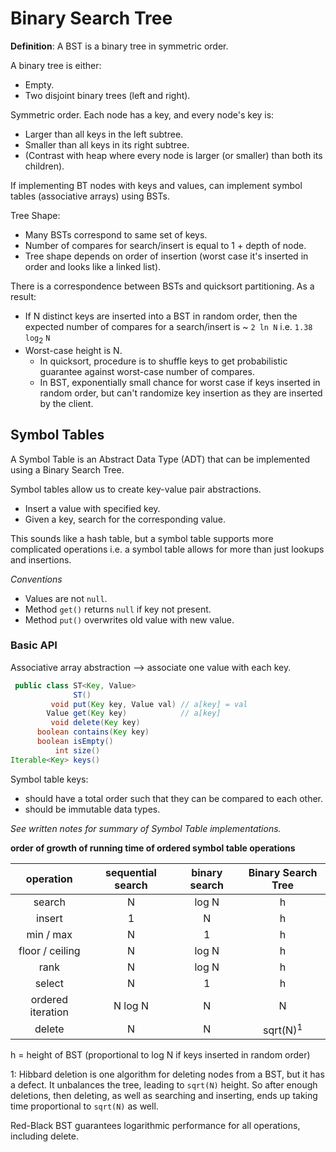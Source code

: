 # Binary Search Tree

**Definition**: A BST is a binary tree in symmetric order.

A binary tree is either:
* Empty.
* Two disjoint binary trees (left and right).

Symmetric order. Each node has a key, and every node's key is:
* Larger than all keys in the left subtree.
* Smaller than all keys in its right subtree.
* (Contrast with heap where every node is larger (or smaller) than both its children).

If implementing BT nodes with keys and values, can implement symbol tables (associative arrays) using BSTs.

Tree Shape:
* Many BSTs correspond to same set of keys.
* Number of compares for search/insert is equal to 1 + depth of node.
* Tree shape depends on order of insertion (worst case it's inserted in order and looks like a linked list).

There is a correspondence between BSTs and quicksort partitioning.
As a result:
* If N distinct keys are inserted into a BST in random order, then the expected number of compares for a search/insert is ~ `2 ln N` i.e. `1.38 log`<sub>2</sub> `N`
* Worst-case height is N.
    - In quicksort, procedure is to shuffle keys to get probabilistic guarantee against worst-case number of compares.
    - In BST, exponentially small chance for worst case if keys inserted in random order, but can't randomize key insertion as they are inserted by the client.

## Symbol Tables

A Symbol Table is an Abstract Data Type (ADT) that can be implemented using a Binary Search Tree.

Symbol tables allow us to create key-value pair abstractions.
* Insert a value with specified key.
* Given a key, search for the corresponding value.

This sounds like a hash table, but a symbol table supports more complicated operations i.e. a symbol table allows for more than just lookups and insertions.

_Conventions_
* Values are not `null`.
* Method `get()` returns `null` if key not present.
* Method `put()` overwrites old value with new value.

### Basic API

Associative array abstraction --> associate one value with each key.

```java
 public class ST<Key, Value>
              ST()
         void put(Key key, Value val) // a[key] = val
        Value get(Key key)            // a[key]
         void delete(Key key)   
      boolean contains(Key key) 
      boolean isEmpty()         
          int size()
Iterable<Key> keys()
```

Symbol table keys:
* should have a total order such that they can be compared to each other.
* should be immutable data types.

_See written notes for summary of Symbol Table implementations._

**order of growth of running time of ordered symbol table operations**

| operation          | sequential search | binary search | Binary Search Tree    |
| :----------------: | :---------------: | :-----------: | :-------------------: |
|  search            |   N               |   log N       |   h                   |
|  insert            |   1               |   N           |   h                   |
|  min / max         |   N               |   1           |   h                   |
|  floor / ceiling   |   N               |   log N       |   h                   |
|  rank              |   N               |   log N       |   h                   |
|  select            |   N               |   1           |   h                   |
|  ordered iteration |   N log N         |   N           |   N                   |
|  delete            |   N               |   N           |   sqrt(N)<sup>1</sup> |

h = height of BST (proportional to log N if keys inserted in random order)

1: Hibbard deletion is one algorithm for deleting nodes from a BST, but it has a defect. It unbalances the tree, leading to `sqrt(N)` height. So after enough deletions, then deleting, as well as searching and inserting, ends up taking time proportional to `sqrt(N)` as well.

Red-Black BST guarantees logarithmic performance for all operations, including delete.
